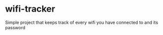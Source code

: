 # wifi-tracker
Simple project that keeps track of every wifi you have connected to and its password
